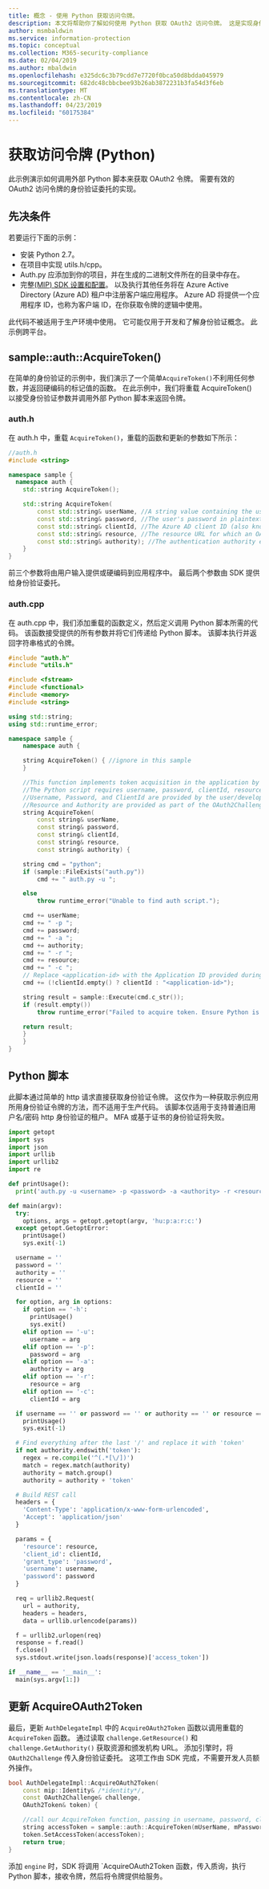 ```yaml
---
title: 概念 - 使用 Python 获取访问令牌。
description: 本文将帮助你了解如何使用 Python 获取 OAuth2 访问令牌。 这是实现身份验证委托所必需的。
author: msmbaldwin
ms.service: information-protection
ms.topic: conceptual
ms.collection: M365-security-compliance
ms.date: 02/04/2019
ms.author: mbaldwin
ms.openlocfilehash: e325dc6c3b79cdd7e7720f0bca50d8bdda045979
ms.sourcegitcommit: 682dc48cbbcbee93b26ab3872231b3fa54d3f6eb
ms.translationtype: MT
ms.contentlocale: zh-CN
ms.lasthandoff: 04/23/2019
ms.locfileid: "60175384"
---
```

# <a name="acquire-an-access-token-python"></a>获取访问令牌 (Python)

此示例演示如何调用外部 Python 脚本来获取 OAuth2 令牌。 需要有效的 OAuth2 访问令牌的身份验证委托的实现。

## <a name="prerequisites"></a>先决条件

若要运行下面的示例：

- 安装 Python 2.7。
- 在项目中实现 utils.h/cpp。 
- Auth.py 应添加到你的项目，并在生成的二进制文件所在的目录中存在。
- 完整[(MIP) SDK 设置和配置](setup-configure-mip.md)。 以及执行其他任务将在 Azure Active Directory (Azure AD) 租户中注册客户端应用程序。 Azure AD 将提供一个应用程序 ID，也称为客户端 ID，在你获取令牌的逻辑中使用。

此代码不被适用于生产环境中使用。 它可能仅用于开发和了解身份验证概念。 此示例跨平台。

## <a name="sampleauthacquiretoken"></a>sample::auth::AcquireToken()

在简单的身份验证的示例中，我们演示了一个简单`AcquireToken()`不利用任何参数，并返回硬编码的标记值的函数。 在此示例中，我们将重载 AcquireToken() 以接受身份验证参数并调用外部 Python 脚本来返回令牌。

### <a name="authh"></a>auth.h

在 auth.h 中，重载 `AcquireToken()`，重载的函数和更新的参数如下所示：

```cpp
//auth.h
#include <string>

namespace sample {
  namespace auth {
    std::string AcquireToken();

    std::string AcquireToken(
        const std::string& userName, //A string value containing the user's UPN.
        const std::string& password, //The user's password in plaintext
        const std::string& clientId, //The Azure AD client ID (also known as Application ID) of your application.
        const std::string& resource, //The resource URL for which an OAuth2 token is required. Provided by challenge object.
        const std::string& authority); //The authentication authority endpoint. Provided by challenge object.
    }
}
```

前三个参数将由用户输入提供或硬编码到应用程序中。 最后两个参数由 SDK 提供给身份验证委托。 


### <a name="authcpp"></a>auth.cpp

在 auth.cpp 中，我们添加重载的函数定义，然后定义调用 Python 脚本所需的代码。 该函数接受提供的所有参数并将它们传递给 Python 脚本。 该脚本执行并返回字符串格式的令牌。

```cpp
#include "auth.h"
#include "utils.h"

#include <fstream>
#include <functional>
#include <memory>
#include <string>

using std::string;
using std::runtime_error;

namespace sample {
    namespace auth {

    string AcquireToken() { //ignore in this sample
    }

    //This function implements token acquisition in the application by calling an external Python script.
    //The Python script requires username, password, clientId, resource, and authority.
    //Username, Password, and ClientId are provided by the user/developer
    //Resource and Authority are provided as part of the OAuth2Challenge object that is passed in by the SDK to the AuthDelegate.
    string AcquireToken(
        const string& userName,
        const string& password,
        const string& clientId,
        const string& resource,
        const string& authority) {

    string cmd = "python";
    if (sample::FileExists("auth.py"))
        cmd += " auth.py -u ";

    else
        throw runtime_error("Unable to find auth script.");

    cmd += userName;
    cmd += " -p ";
    cmd += password;
    cmd += " -a ";
    cmd += authority;
    cmd += " -r ";
    cmd += resource;
    cmd += " -c ";
    // Replace <application-id> with the Application ID provided during your Azure AD application registration.
    cmd += (!clientId.empty() ? clientId : "<application-id>");

    string result = sample::Execute(cmd.c_str());
    if (result.empty())
        throw runtime_error("Failed to acquire token. Ensure Python is installed correctly.");

    return result;
    }
    }
}

```

## <a name="python-script"></a>Python 脚本

此脚本通过简单的 http 请求直接获取身份验证令牌。 这仅作为一种获取示例应用所用身份验证令牌的方法，而不适用于生产代码。 该脚本仅适用于支持普通旧用户名/密码 http 身份验证的租户。 MFA 或基于证书的身份验证将失败。

```python
import getopt
import sys
import json
import urllib
import urllib2
import re

def printUsage():
  print('auth.py -u <username> -p <password> -a <authority> -r <resource> -c <clientId>')

def main(argv):
  try:
    options, args = getopt.getopt(argv, 'hu:p:a:r:c:')
  except getopt.GetoptError:
    printUsage()
    sys.exit(-1)

  username = ''
  password = ''
  authority = ''
  resource = ''
  clientId = ''

  for option, arg in options:
    if option == '-h':
      printUsage()
      sys.exit()
    elif option == '-u':
      username = arg
    elif option == '-p':
      password = arg
    elif option == '-a':
      authority = arg
    elif option == '-r':
      resource = arg
    elif option == '-c':
      clientId = arg

  if username == '' or password == '' or authority == '' or resource == '' or clientId == '':
    printUsage()
    sys.exit(-1)

  # Find everything after the last '/' and replace it with 'token'
  if not authority.endswith('token'):
    regex = re.compile('^(.*[\/])')
    match = regex.match(authority)
    authority = match.group()
    authority = authority + 'token'

  # Build REST call
  headers = {
    'Content-Type': 'application/x-www-form-urlencoded',
    'Accept': 'application/json'
  }

  params = {
    'resource': resource,
    'client_id': clientId,
    'grant_type': 'password',
    'username': username,
    'password': password
  }

  req = urllib2.Request(
    url = authority,
    headers = headers,
    data = urllib.urlencode(params))

  f = urllib2.urlopen(req)
  response = f.read()
  f.close()
  sys.stdout.write(json.loads(response)['access_token'])

if __name__ == '__main__':
  main(sys.argv[1:])
```

## <a name="update-acquireoauth2token"></a>更新 AcquireOAuth2Token

最后，更新 `AuthDelegateImpl` 中的 `AcquireOAuth2Token` 函数以调用重载的 `AcquireToken` 函数。 通过读取 `challenge.GetResource()` 和 `challenge.GetAuthority()` 获取资源和颁发机构 URL。 添加引擎时，将 `OAuth2Challenge` 传入身份验证委托。 这项工作由 SDK 完成，不需要开发人员额外操作。 

```cpp
bool AuthDelegateImpl::AcquireOAuth2Token(
    const mip::Identity& /*identity*/,
    const OAuth2Challenge& challenge,
    OAuth2Token& token) {

    //call our AcquireToken function, passing in username, password, clientId, and getting the resource/authority from the OAuth2Challenge object
    string accessToken = sample::auth::AcquireToken(mUserName, mPassword, mClientId, challenge.GetResource(), challenge.GetAuthority());
    token.SetAccessToken(accessToken);
    return true;
}
```

添加 `engine` 时，SDK 将调用 `AcquireOAuth2Token 函数，传入质询，执行 Python 脚本，接收令牌，然后将令牌提供给服务。


